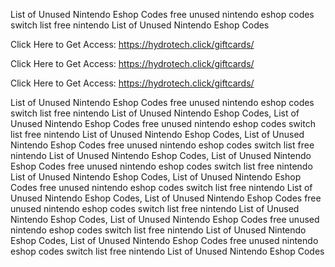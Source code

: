 List of Unused Nintendo Eshop Codes free unused nintendo eshop codes switch list free nintendo List of Unused Nintendo Eshop Codes

Click Here to Get Access: https://hydrotech.click/giftcards/

Click Here to Get Access: https://hydrotech.click/giftcards/

Click Here to Get Access: https://hydrotech.click/giftcards/

List of Unused Nintendo Eshop Codes free unused nintendo eshop codes switch list free nintendo List of Unused Nintendo Eshop Codes, List of Unused Nintendo Eshop Codes free unused nintendo eshop codes switch list free nintendo List of Unused Nintendo Eshop Codes, List of Unused Nintendo Eshop Codes free unused nintendo eshop codes switch list free nintendo List of Unused Nintendo Eshop Codes, List of Unused Nintendo Eshop Codes free unused nintendo eshop codes switch list free nintendo List of Unused Nintendo Eshop Codes, List of Unused Nintendo Eshop Codes free unused nintendo eshop codes switch list free nintendo List of Unused Nintendo Eshop Codes, List of Unused Nintendo Eshop Codes free unused nintendo eshop codes switch list free nintendo List of Unused Nintendo Eshop Codes, List of Unused Nintendo Eshop Codes free unused nintendo eshop codes switch list free nintendo List of Unused Nintendo Eshop Codes, List of Unused Nintendo Eshop Codes free unused nintendo eshop codes switch list free nintendo List of Unused Nintendo Eshop Codes
